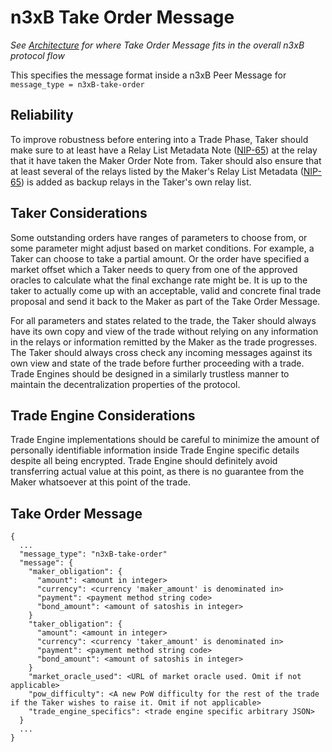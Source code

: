 # n3xB Take Order Message
*See [Architecture](/specs/architecture/architecture.md) for where Take Order Message fits in the overall n3xB protocol flow*

This specifies the message format inside a n3xB Peer Message for `message_type = n3xB-take-order`

## Reliability

To improve robustness before entering into a Trade Phase, Taker should make sure to at least have a Relay List Metadata Note ([NIP-65](https://github.com/nostr-protocol/nips/blob/master/65.md)) at the relay that it have taken the Maker Order Note from. Taker should also ensure that at least several of the relays listed by the Maker's Relay List Metadata ([NIP-65](https://github.com/nostr-protocol/nips/blob/master/65.md)) is added as backup relays in the Taker's own relay list.

## Taker Considerations

Some outstanding orders have ranges of parameters to choose from, or some parameter might adjust based on market conditions. For example, a Taker can choose to take a partial amount. Or the order have specified a market offset which a Taker needs to query from one of the approved oracles to calculate what the final exchange rate might be. It is up to the taker to actually come up with an acceptable, valid and concrete final trade proposal and send it back to the Maker as part of the Take Order Message.

For all parameters and states related to the trade, the Taker should always have its own copy and view of the trade without relying on any information in the relays or information remitted by the Maker as the trade progresses. The Taker should always cross check any incoming messages against its own view and state of the trade before further proceeding with a trade. Trade Engines should be designed in a similarly trustless manner to maintain the decentralization properties of the protocol.

## Trade Engine Considerations

Trade Engine implementations should be careful to minimize the amount of personally identifiable information inside Trade Engine specific details despite all being encrypted. Trade Engine should definitely avoid transferring actual value at this point, as there is no guarantee from the Maker whatsoever at this point of the trade.

## Take Order Message
```
{
  ...
  "message_type": "n3xB-take-order"
  "message": {
    "maker_obligation": {
      "amount": <amount in integer>
      "currency": <currency 'maker_amount' is denominated in>
      "payment": <payment method string code>
      "bond_amount": <amount of satoshis in integer>
    }
    "taker_obligation": {
      "amount": <amount in integer>
      "currency": <currency 'taker_amount' is denominated in>
      "payment": <payment method string code>
      "bond_amount": <amount of satoshis in integer>
    }
    "market_oracle_used": <URL of market oracle used. Omit if not applicable>
    "pow_difficulty": <A new PoW difficulty for the rest of the trade if the Taker wishes to raise it. Omit if not applicable>
    "trade_engine_specifics": <trade engine specific arbitrary JSON>
  }
  ...
}

```